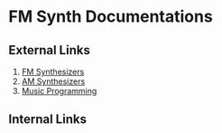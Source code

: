 # FM Synth Documentations 

## External Links 
1. [FM Synthesizers](https://en.wikipedia.org/wiki/Frequency_modulation_synthesis)
2. [AM Synthesizers](https://www.sequencer.de/synth/index.php/AM)
3. [Music Programming](https://en.wikipedia.org/wiki/Programming_(music))

## Internal Links